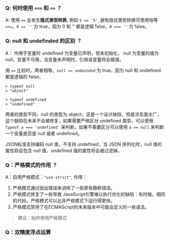 ### Q: 何时使用 `===` 和 `==` ？

A: 使用 `==` 会发生**隐式类型转换**, 例如 `5 == '5'`, 避免隐式类型转换可使用恒等 `===`。`0 == ''` 为 true，因为 0 和 '' 都是逻辑
false，`0 === ''` 为 false。

### Q: null 和 undefinded 的区别 ？

A： 作用于变量时 undefined 为变量已声明，但未初始化， null 为变量的值为 null，变量不可用，当变量未声明时，引用该变量将会报错。

用 `==` 比较时，两者相等，`null == undeinded` 为 true，因为 null 和 undefined 都是逻辑的 false。

```
> typeof null
> "object"
```

```
> typeof undefined
> "undefined"
```

两者的类型不同，null 的类型为 object，这是一个设计缺陷，但是涉及面太广，这个缺陷在未来不会被修复，如果需要严格区分 undefined 类型，可以使用
`typeof a === 'undefined'` 来判断，如果不需要区分可以使用 `a == null` 来判断一个变量是否是 null 或者 undefined。

JSON标准支持编码 null 值，不支持 undefined，当 JSON 序列化时，null 值的属性将会包含 null 值，undefined 值的属性将会被过滤掉。

### Q：严格模式的作用 ？

A：启用严格模式：`"use strict"`, 作用：

1. 严格模式通过抛出错误来消除了一些原有静默错误。
2. 严格模式修复了一些导致 JavaScript引擎难以执行优化的缺陷：有时候，相同的代码，严格模式可以比非严格模式下运行得更快。
3. 严格模式禁用了在ECMAScript的未来版本中可能会定义的一些语法。

> 建议：始终使用严格模式

### Q：双精度浮点运算

